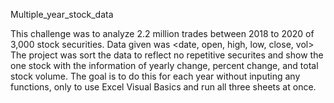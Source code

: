 Multiple_year_stock_data

This challenge was to analyze 2.2 million trades between 2018 to 2020 of 3,000 stock securities.
Data given was <date, open, high, low, close, vol>
The project was sort the data to reflect no repetitive securites and show the one stock with the information of yearly change, percent change, and total stock volume. The goal is to do this for each year without inputing any functions, only to use Excel Visual Basics and run all three sheets at once. 
